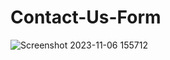 # Contact-Us-Form
![Screenshot 2023-11-06 155712](https://github.com/Debarjitmohanty/Contact-Us-Form/assets/91021174/76b91b0d-a7ca-40dc-a2a9-a4ae50686908)
